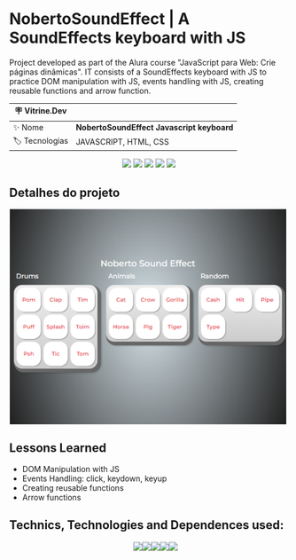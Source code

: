 # NobertoSoundEffect | A SoundEffects keyboard with JS

Project developed as part of the Alura course "JavaScript para Web: Crie páginas dinâmicas". IT consists of a SoundEffects keyboard with JS to practice DOM manipulation with JS, events handling with JS, creating reusable functions and arrow function.

| :placard: Vitrine.Dev |     |
| -------------  | --- |
| :sparkles: Nome        | **NobertoSoundEffect Javascript keyboard**
| :label: Tecnologias | JAVASCRIPT, HTML, CSS

<p align="center">
<img src='https://img.shields.io/github/last-commit/NobertoFerreiraFilho/Noberto-Sounf-Effects-JS?style=plastic'>
<img src='https://img.shields.io/static/v1?label=Status&message=Done&color=brightgreen'>
<img src='https://img.shields.io/github/stars/NobertoFerreiraFilho/Noberto-Sounf-Effects-JS'>
<img src='https://img.shields.io/github/forks/NobertoFerreiraFilho/Noberto-Sounf-Effects-JS'>
<img src='https://img.shields.io/github/issues/NobertoFerreiraFilho/Noberto-Sounf-Effects-JS'>
</p>

<!-- ![gif of the project]() -->

## Detalhes do projeto

<!-- Inserir imagem com a #vitrinedev ao final do link -->

<img align='center' src='https://github.com/NobertoFerreiraFilho/Noberto-Sounf-Effects-JS/blob/main/images/home.png#vitrinedev' width=500/>

## Lessons Learned

<ul>
  <li>DOM Manipulation with JS</li>
  <li>Events Handling: click, keydown, keyup</li>
  <li>Creating reusable functions</li>
  <li>Arrow functions</li>
</ul>
 
## Technics, Technologies and Dependences used:

<ul style='display:flex; flex-wrap: wrap; justify-content:center;'>
<il>
<img src='https://img.shields.io/badge/Javascript-black?logo=Javascript'/>
</il>
<il>
<img src='https://img.shields.io/badge/CSS3-black?logo=CSS3'/>
</il>
<il>
<img src='https://img.shields.io/badge/HTML5-black?logo=HTML5'/>
</il>
<il>
<img src='https://img.shields.io/badge/Git-black?logo=git'/>
</il>
<il>
<img src='https://img.shields.io/badge/VSCode-black?logo=visual-studio-code'/>
</il>
</ul>
